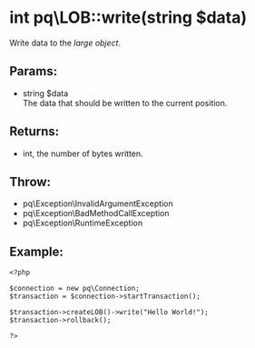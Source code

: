 # int pq\LOB::write(string $data)

Write data to the *large object*.

## Params:

* string $data  
  The data that should be written to the current position.

## Returns:

* int, the number of bytes written.

## Throw:

* pq\Exception\InvalidArgumentException
* pq\Exception\BadMethodCallException
* pq\Exception\RuntimeException

## Example:

	<?php
	
	$connection = new pq\Connection;
	$transaction = $connection->startTransaction();
	
	$transaction->createLOB()->write("Hello World!");
	$transaction->rollback();
	
	?>
